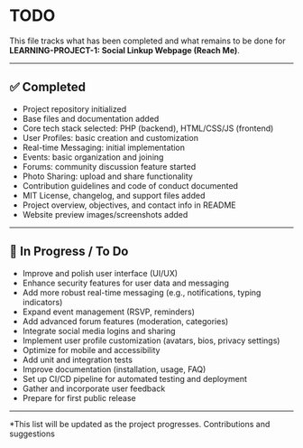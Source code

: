 # TODO

This file tracks what has been completed and what remains to be done for **LEARNING-PROJECT-1: Social Linkup Webpage (Reach Me)**.

---

## ✅ Completed

- Project repository initialized
- Base files and documentation added
- Core tech stack selected: PHP (backend), HTML/CSS/JS (frontend)
- User Profiles: basic creation and customization
- Real-time Messaging: initial implementation
- Events: basic organization and joining
- Forums: community discussion feature started
- Photo Sharing: upload and share functionality
- Contribution guidelines and code of conduct documented
- MIT License, changelog, and support files added
- Project overview, objectives, and contact info in README
- Website preview images/screenshots added

---

## 🚧 In Progress / To Do

- Improve and polish user interface (UI/UX)
- Enhance security features for user data and messaging
- Add more robust real-time messaging (e.g., notifications, typing indicators)
- Expand event management (RSVP, reminders)
- Add advanced forum features (moderation, categories)
- Integrate social media logins and sharing
- Implement user profile customization (avatars, bios, privacy settings)
- Optimize for mobile and accessibility
- Add unit and integration tests
- Improve documentation (installation, usage, FAQ)
- Set up CI/CD pipeline for automated testing and deployment
- Gather and incorporate user feedback
- Prepare for first public release

---

\*This list will be updated as the project progresses. Contributions and suggestions
